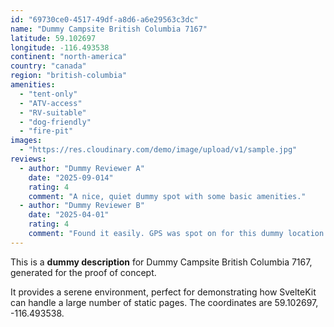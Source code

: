 ```yaml
---
id: "69730ce0-4517-49df-a8d6-a6e29563c3dc"
name: "Dummy Campsite British Columbia 7167"
latitude: 59.102697
longitude: -116.493538
continent: "north-america"
country: "canada"
region: "british-columbia"
amenities:
  - "tent-only"
  - "ATV-access"
  - "RV-suitable"
  - "dog-friendly"
  - "fire-pit"
images:
  - "https://res.cloudinary.com/demo/image/upload/v1/sample.jpg"
reviews:
  - author: "Dummy Reviewer A"
    date: "2025-09-014"
    rating: 4
    comment: "A nice, quiet dummy spot with some basic amenities."
  - author: "Dummy Reviewer B"
    date: "2025-04-01"
    rating: 4
    comment: "Found it easily. GPS was spot on for this dummy location."
---
```


This is a **dummy description** for Dummy Campsite British Columbia 7167, generated for the proof of concept.

It provides a serene environment, perfect for demonstrating how SvelteKit can handle a large number of static pages. The coordinates are 59.102697, -116.493538.
